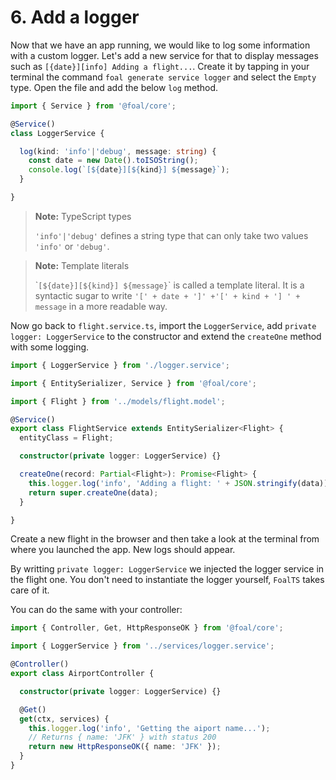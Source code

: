 # 6. Add a logger

Now that we have an app running, we would like to log some information with a custom logger. Let's add a new service for that to display messages such as `[{date}][info] Adding a flight...`. Create it by tapping in your terminal the command `foal generate service logger` and select the `Empty` type. Open the file and add the below `log` method.

```typescript
import { Service } from '@foal/core';

@Service()
class LoggerService {

  log(kind: 'info'|'debug', message: string) {
    const date = new Date().toISOString();
    console.log(`[${date}][${kind}] ${message}`);
  }

}
```

> **Note:** TypeScript types
>
> `'info'|'debug'` defines a string type that can only take two values `'info'` or `'debug'`.

> **Note:** Template literals
>
> \``[${date}][${kind}] ${message}`\` is called a template literal. It is a syntactic sugar to write `'[' + date + ']' +'[' + kind + '] ' + message` in a more readable way.

Now go back to `flight.service.ts`, import the `LoggerService`, add `private logger: LoggerService` to the constructor and extend the `createOne` method with some logging.

```typescript
import { LoggerService } from './logger.service';

import { EntitySerializer, Service } from '@foal/core';

import { Flight } from '../models/flight.model';

@Service()
export class FlightService extends EntitySerializer<Flight> {
  entityClass = Flight;

  constructor(private logger: LoggerService) {}

  createOne(record: Partial<Flight>): Promise<Flight> {
    this.logger.log('info', 'Adding a flight: ' + JSON.stringify(data));
    return super.createOne(data);
  }

}

```

Create a new flight in the browser and then take a look at the terminal from where you launched the app. New logs should appear.

By writting `private logger: LoggerService` we injected the logger service in the flight one. You don't need to instantiate the logger yourself, `FoalTS` takes care of it.

You can do the same with your controller:

```typescript
import { Controller, Get, HttpResponseOK } from '@foal/core';

import { LoggerService } from '../services/logger.service';

@Controller()
export class AirportController {

  constructor(private logger: LoggerService) {}

  @Get()
  get(ctx, services) {
    this.logger.log('info', 'Getting the aiport name...');
    // Returns { name: 'JFK' } with status 200
    return new HttpResponseOK({ name: 'JFK' });
  }
}

```
